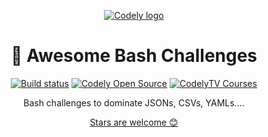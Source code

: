 <p align="center">
  <a href="https://codely.com">
    <picture>
      <source media="(prefers-color-scheme: dark)" srcset="https://codely.com/logo/codely_logo-dark.svg">
      <source media="(prefers-color-scheme: light)" srcset="https://codely.com/logo/codely_logo-light.svg">
      <img alt="Codely logo" src="https://codely.com/logo/codely_logo.svg">
    </picture>
  </a>
</p>

<h1 align="center">
  🎲 Awesome Bash Challenges 
</h1>

<p align="center">
    <a href="https://github.com/CodelyTV/awesome-bash-challenges/actions/workflows/ci.yml"><img src="https://github.com/CodelyTV/awesome-bash-challenges/actions/workflows/ci.yml/badge.svg" alt="Build status"/></a>
    <a href="https://github.com/CodelyTV"><img src="https://img.shields.io/badge/CodelyTV-OS-green.svg?style=flat-square" alt="Codely Open Source"/></a>
    <a href="https://pro.codely.com"><img src="https://img.shields.io/badge/CodelyTV-PRO-black.svg?style=flat-square" alt="CodelyTV Courses"/></a>
</p>

<p align="center">
  Bash challenges to dominate JSONs, CSVs, YAMLs….
</p>

<p align="center">
  <a href="https://github.com/CodelyTV/awesome-bash-challenges/stargazers">Stars are welcome 😊</a>
</p>
